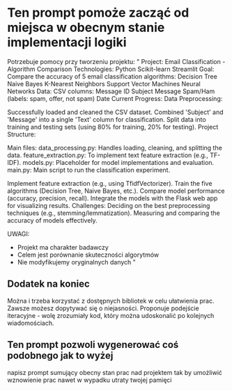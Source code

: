 # Ten prompt pomoże zacząć od miejsca w obecnym stanie implementacji logiki

Potrzebuje pomocy przy tworzeniu projektu:
"
Project: Email Classification - Algorithm Comparison
Technologies:
Python
Scikit-learn
Streamlit
Goal:
Compare the accuracy of 5 email classification algorithms:
Decision Tree
Naive Bayes
K-Nearest Neighbors
Support Vector Machines
Neural Networks
Data:
CSV columns:
Message ID
Subject
Message
Spam/Ham (labels: spam, offer, not spam)
Date
Current Progress:
Data Preprocessing:

Successfully loaded and cleaned the CSV dataset.
Combined 'Subject' and 'Message' into a single 'Text' column for classification.
Split data into training and testing sets (using 80% for training, 20% for testing).
Project Structure:

Main files:
data_processing.py: Handles loading, cleaning, and splitting the data.
feature_extraction.py: To implement text feature extraction (e.g., TF-IDF).
models.py: Placeholder for model implementations and evaluation.
main.py: Main script to run the classification experiment.

Implement feature extraction (e.g., using TfidfVectorizer).
Train the five algorithms (Decision Tree, Naive Bayes, etc.).
Compare model performance (accuracy, precision, recall).
Integrate the models with the Flask web app for visualizing results.
Challenges:
Deciding on the best preprocessing techniques (e.g., stemming/lemmatization).
Measuring and comparing the accuracy of models effectively.

UWAGI:
- Projekt ma charakter badawczy
- Celem jest porównanie skuteczności algorytmów
- Nie modyfikujemy oryginalnych danych
"

## Dodatek na koniec

Można i trzeba korzystać z dostępnych bibliotek w celu ułatwienia prac.
Zawsze możesz dopytywać się o niejasności.
Proponuje podejście iteracyjne - wolę zrozumiały kod, który można udoskonalić po kolejnych wiadomościach.

## Ten prompt pozwoli wygenerować coś podobnego jak to wyżej

napisz prompt sumujący obecny stan prac nad projektem tak by umożliwić wznowienie prac nawet w wypadku utraty twojej pamięci
